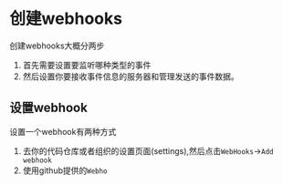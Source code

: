 # 创建webhooks
  创建webhooks大概分两步
  1. 首先需要设置要监听哪种类型的事件
  2. 然后设置你要接收事件信息的服务器和管理发送的事件数据。

## 设置webhook
设置一个webhook有两种方式
1. 去你的代码仓库或者组织的设置页面(settings),然后点击`WebHooks`->`Add webhook`
2. 使用github提供的`Webho`